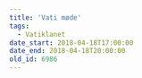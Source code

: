 ```yaml
---
title: 'Vati møde'
tags:
  - Vatiklanet
date_start: 2018-04-18T17:00:00
date_end: 2018-04-18T20:00:00
old_id: 6986
---
```

